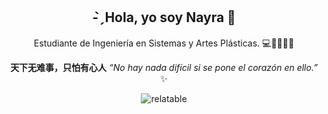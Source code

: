 
<div align="center">
 
## - ̗̀  Hola, yo soy Nayra 👋 
Estudiante de Ingeniería en Sistemas y Artes Plásticas. 💻🎨👩🏻‍🎨

**天下无难事，只怕有心人** _“No hay nada difícil si se pone el corazón en ello.”_ ✨ 


![relatable](https://i.ibb.co/DDCHVqsq/498569886-2998398387019709-2420084029022620111-n.png)
 </div>
<!--
**nayraoviedo/nayraoviedo** is a ✨ _special_ ✨ repository because its `README.md` (this file) appears on your GitHub profile.

Here are some ideas to get you started:

- 🔭 I’m currently working on ...
- 🌱 I’m currently learning ...
- 👯 I’m looking to collaborate on ...
- 🤔 I’m looking for help with ...
- 💬 Ask me about ...
- 📫 How to reach me: ...
- 😄 Pronouns: ...
- ⚡ Fun fact: ...
-->
